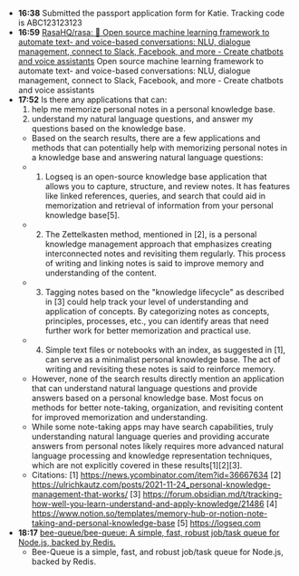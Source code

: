 - **16:38** Submitted the passport application form for Katie. Tracking code is ABC123123123
- **16:59** [RasaHQ/rasa: 💬 Open source machine learning framework to automate text- and voice-based conversations: NLU, dialogue management, connect to Slack, Facebook, and more - Create chatbots and voice assistants](https://github.com/RasaHQ/rasa/)
  Open source machine learning framework to automate text- and voice-based conversations: NLU, dialogue management, connect to Slack, Facebook, and more - Create chatbots and voice assistants
- **17:52**
  Is there any applications that can:
  1. help me memorize personal notes in a personal knowledge base.
  2. understand my natural language questions, and answer my questions based on the knowledge base.
  - Based on the search results, there are a few applications and methods that can potentially help with memorizing personal notes in a knowledge base and answering natural language questions:
  - 1.  Logseq is an open-source knowledge base application that allows you to capture, structure, and review notes. It has features like linked references, queries, and search that could aid in memorization and retrieval of information from your personal knowledge base[5].
  - 2.  The Zettelkasten method, mentioned in [2], is a personal knowledge management approach that emphasizes creating interconnected notes and revisiting them regularly. This process of writing and linking notes is said to improve memory and understanding of the content.
  - 3.  Tagging notes based on the "knowledge lifecycle" as described in [3] could help track your level of understanding and application of concepts. By categorizing notes as concepts, principles, processes, etc., you can identify areas that need further work for better memorization and practical use.
  - 4.  Simple text files or notebooks with an index, as suggested in [1], can serve as a minimalist personal knowledge base. The act of writing and revisiting these notes is said to reinforce memory.
  - However, none of the search results directly mention an application that can understand natural language questions and provide answers based on a personal knowledge base. Most focus on methods for better note-taking, organization, and revisiting content for improved memorization and understanding.
  - While some note-taking apps may have search capabilities, truly understanding natural language queries and providing accurate answers from personal notes likely requires more advanced natural language processing and knowledge representation techniques, which are not explicitly covered in these results[1][2][3].
  - Citations:
    [1] https://news.ycombinator.com/item?id=36667634
    [2] https://ulrichkautz.com/posts/2021-11-24_personal-knowledge-management-that-works/
    [3] https://forum.obsidian.md/t/tracking-how-well-you-learn-understand-and-apply-knowledge/21486
    [4] https://www.notion.so/templates/memory-hub-or-notion-note-taking-and-personal-knowledge-base
    [5] https://logseq.com
- **18:17** [bee-queue/bee-queue: A simple, fast, robust job/task queue for Node.js, backed by Redis.](https://github.com/bee-queue/bee-queue)
  - Bee-Queue is a simple, fast, and robust job/task queue for Node.js, backed by Redis.
